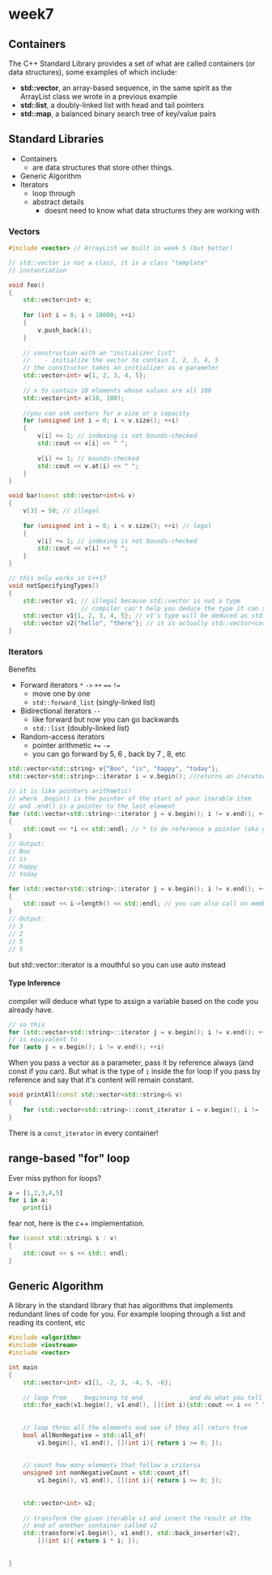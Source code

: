 # week7

## Containers

The C++ Standard Library provides a set of what are called containers \(or data structures\), some examples of which include:

* **std::vector**, an array-based sequence, in the same spirit as the ArrayList class we wrote in a previous example
* **std::list**, a doubly-linked list with head and tail pointers
* **std::map**, a balanced binary search tree of key/value pairs

## Standard Libraries

* Containers 
  * are data structures that store other things. 
* Generic Algorithm 
* Iterators
  * loop through 
  * abstract details 
    * doesnt need to know what data structures they are working with 

### Vectors

```cpp
#include <vector> // ArrayList we built in week 5 (but better)

// std::vector is not a class, it is a class "template"
// instantiation 

void foo()
{
    std::vector<int> v;
    
    for (int i = 0; i < 10000; ++i)
    {
        v.push_back(i);
    }
    
    // construction with an "initializer list"
    //    - initialize the vector to contain 1, 2, 3, 4, 5
    // the constructor takes an initializer as a parameter 
    std::vector<int> w{1, 2, 3, 4, 5};
    
    // x to contain 10 elements whose values are all 100
    std::vector<int> x(10, 100);
    
    //you can ask vectors for a size or a capacity 
    for (unsigned int i = 0; i < v.size(); ++i)
    {
        v[i] += 1; // indexing is not bounds-checked
        std::cout << v[i] << " ";
        
        v[i] += 1; // bounds-checked
        std::cout << v.at(i) << " ";
    }   
}

void bar(const std::vector<int>& v)
{
    v[3] = 50; // illegal
    
    for (unsigned int i = 0; i < v.size(); ++i) // legal
    {
        v[i] += 1; // indexing is not bounds-checked
        std::cout << v[i] << " ";
    }
}

// this only works in C++17
void notSpecifyingTypes()
{
    std::vector v1; // illegal because std::vector is not a type
                    // compiler can't help you deduce the type it can store
    std::vector v1{1, 2, 3, 4, 5}; // v1's type will be deduced as std::vector<int>
    std::vector v2{"hello", "there"}; // it is actually std::vector<cosnt* char>
}

```

### Iterators

Benefits

* Forward iterators `*` `->` `++` `==` `!=` 
  * move one by one 
  * `std::forward_list` \(singly-linked list\)
* Bidirectional iterators `--` 
  * like forward but now you can go backwards
  * `std::list` \(doubly-linked list\)
* Random-access iterators 
  * pointer arithmetic `+=` `-=` 
  * you can go forward by 5, 6 , back by 7 , 8, etc

```cpp
std::vector<std::string> v{"Boo", "is", "happy", "today"};
std::vector<std::string>::iterator i = v.begin(); //returns an iterator of a vector of string

// it is like pointers arithmetic! 
// where .begin() is the pointer of the start of your iterable item
// and .end() is a pointer to the last element
for (std::vector<std::string>::iterator j = v.begin(); i != v.end(); ++i)
{
    std::cout << *i << std::endl; // * to de reference a pointer (aka get the value at the end of the pointer)
}
// Output:
// Boo
// is
// happy
// today

for (std::vector<std::string>::iterator j = v.begin(); i != v.end(); ++i)
{
    std::cout << i->length() << std::endl; // you can also call on member functions
}
// Output:
// 3
// 2
// 5
// 5
```

but std::vector::iterator is a mouthful so you can use auto instead

#### Type Inference 

compiler will deduce what type to assign a variable based on the code you already have.

```cpp
// so this
for (std::vector<std::string>::iterator j = v.begin(); i != v.end(); ++i)
// is equivalent to 
for (auto j = v.begin(); i != v.end(); ++i)
```

When you pass a vector as a parameter, pass it by reference always \(and const if you can\). But what is the type of `i` inside the for loop if you pass by reference and say that it's content will remain constant. 

```cpp
void printAll(const std::vector<std::string>& v)
{
    for (std::vector<std::string>::const_iterator i = v.begin(); i !=  v.end(), ++i) ...
}
```

There is a `const_iterator` in every container!

## range-based "for" loop

Ever miss python for loops? 

```python
a = [1,2,3,4,5]
for i in a:
    print(i)
```

fear not, here is the c++ implementation.

```cpp
for (const std::string& s : v)
{
    std::cout << s << std:: endl;
}
```

## Generic Algorithm

A library in the standard library that has algorithms that implements redundant lines of code for you. For example looping through a list and reading its content, etc

```cpp
#include <algorithm>
#include <iostream>
#include <vector>

int main
{
    std::vector<int> v1{1, -2, 3, -4, 5, -6};
    
    // loop from     beginning to end             and do what you tell it to do
    std::for_each(v1.begin(), v1.end(), [](int i){std::cout << i << " "; });
    
    
    // loop throu all the elements and see if they all return true
    bool allNonNegative = std::all_of(
        v1.begin(), v1.end(), [](int i){ return i >= 0; });
        
        
    // count how many elements that follow a criteria 
    unsigned int nonNegativeCount = std::count_if(
        v1.begin(), v1.end(), [](int i){ return i >= 0; });
        
    
    std::vector<int> v2;
        
    // transform the given iterable v1 and insert the result at the
    // end of another container called v2
    std::transform(v1.begin(), v1.end(), std::back_inserter(v2), 
        [](int i){ return i * i; });
        
    
}
```



